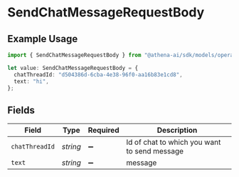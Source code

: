 # SendChatMessageRequestBody

## Example Usage

```typescript
import { SendChatMessageRequestBody } from "@athena-ai/sdk/models/operations";

let value: SendChatMessageRequestBody = {
  chatThreadId: "d504386d-6cba-4e38-96f0-aa16b83e1cd8",
  text: "hi",
};
```

## Fields

| Field                                        | Type                                         | Required                                     | Description                                  |
| -------------------------------------------- | -------------------------------------------- | -------------------------------------------- | -------------------------------------------- |
| `chatThreadId`                               | *string*                                     | :heavy_minus_sign:                           | Id of chat to which you want to send message |
| `text`                                       | *string*                                     | :heavy_minus_sign:                           | message                                      |